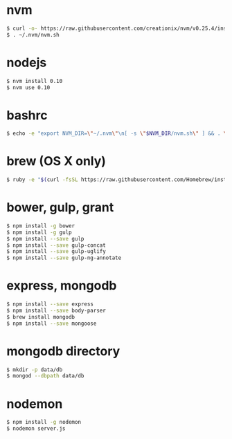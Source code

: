 # nvm
```sh
$ curl -o- https://raw.githubusercontent.com/creationix/nvm/v0.25.4/install.sh | bash
$ . ~/.nvm/nvm.sh
```

# nodejs
```sh
$ nvm install 0.10
$ nvm use 0.10
```

# bashrc
```sh
$ echo -e "export NVM_DIR=\"~/.nvm\"\n[ -s \"$NVM_DIR/nvm.sh\" ] && . \"$NVM_DIR/nvm.sh\"\nnvm use 0.10" >> ~/.bash_profile
```

# brew (OS X only)
```sh
$ ruby -e "$(curl -fsSL https://raw.githubusercontent.com/Homebrew/install/master/install)"
```

# bower, gulp, grant
```sh
$ npm install -g bower
$ npm install -g gulp
$ npm install --save gulp
$ npm install --save gulp-concat
$ npm install --save gulp-uglify
$ npm install --save gulp-ng-annotate
```

# express, mongodb
```sh
$ npm install --save express
$ npm install --save body-parser
$ brew install mongodb
$ npm install --save mongoose
```

# mongodb directory
```sh
$ mkdir -p data/db
$ mongod --dbpath data/db
```

# nodemon
```sh
$ npm install -g nodemon
$ nodemon server.js
```




